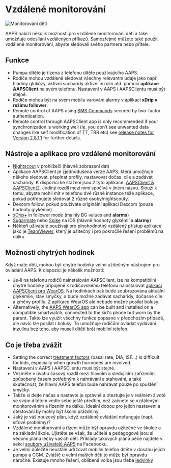 # Vzdálené monitorování

![Monitorování dětí](../images/KidsMonitoring.png)

AAPS nabízí několik možností pro vzdálené monitorování dětí a také umožňuje odesílání vzdálených příkazů. Samozřejmě můžete také použít vzdálené monitorování, abyste sledovali svého partnera nebo přítele.

## Funkce

- Pumpa dítěte je řízena z telefonu dítěte používajícího AAPS.
- Rodiče mohou vzdáleně sledovat všechny relevantní údaje jako např. hladiny glukózy, aktivní sacharidy aktivní inzulín atd. pomocí **aplikace AAPSClient** na svém telefonu. Nastavení v AAPS i AAPSClientu musí být stejné.
- Rodiče mohou být na svém mobilu varováni alarmy v aplikaci **xDrip v režimu follower**.
- Remote control of AAPS using [SMS Commands](../RemoteFeatures/SMSCommands.md) secured by two-factor authentication.
- Remote control through AAPSClient app is only recommended if your synchronization is working well (ie. you don’t see unwanted data changes like self modification of TT, TBR etc) see [release notes for Version 2.8.1.1](#important-hints-2-8-1-1) for further details.

## Nástroje a aplikace pro vzdálené monitorování

- [Nightscout](https://nightscout.github.io/) v prohlížeči (hlavně zobrazení dat)
- Aplikace AAPSClient je zjednodušená verze AAPS, která umožňuje někoho sledovat, přepínat profily, nastavovat dočas. cíle a zadávat sacharidy. K dispozici ke stažení jsou 2 tyto aplikace:  [AAPSClient & AAPSClient2](https://github.com/nightscout/AndroidAPS/releases/). Jediný rozdíl mezi nimi spočívá v jiném názvu. Slouží k tomu, abyste mohli mít v telefonu dvě různé instance téže aplikace, pokud potřebujete sledovat 2 různé osoby/nightscouty.
- Dexcom follow, pokud používáte originální aplikaci Dexcom (pouze hodnoty glykémie)
- [xDrip+](../CompatibleCgms/xDrip.md) in follower mode (mainly BG values and **alarms**)
- [Sugarmate](https://sugarmate.io/) nebo [Spike](https://spike-app.com/) na iOS (hlavně hodnoty glykémií a **alarmy**)
- Někteří uživatelé používají pro plnohodnotný vzdálený přístup aplikace jako je [TeamViewer](https://www.teamviewer.com/), který je užitečný i pro pokročilé řešení problémů na dálku

## Možnosti chytrých hodinek

Když máte děti, mohou být chytré hodinky velmi užitečným nástrojem pro ovládání AAPS. K dispozici je několik možností:

- Je-li na telefonu rodičů nainstalován AAPSClient, lze na kompatibilní chytré hodinky připojené k rodičovskému telefonu nainstalovat [aplikaci AAPSClient pro WearOS](https://github.com/nightscout/AndroidAPS/releases/). Na hodinkách pak bude zoubrazována aktuální glykémiie, stav smyčky, a bude možné zadávat sacharidy, dočasné cíle a změny profilu. Z aplikace WearOS ale nebude možné posílat bolusy.
- Alternatively, the [AAPS WearOS app](../UsefulLinks/WearOsSmartwatch.md) can be built and installed on a compatible smartwatch, connected to the kid's phone but worn by the parent. Takto lze využít všechny funkce popsané v předchozím případě, ale navíc lze posílat i bolusy. To umožňuje rodičům ovládat vydávání inzulínu bez toho, aby museli dítěti brát mobilní telefon.

## Co je třeba zvážit

- Setting the correct [treatment factors](#FAQ-how-to-begin) (basal rate, DIA, ISF...) is difficult for kids, especially when growth hormones are involved.
- Nastavení v AAPS i AAPSClientu musí být stejné.
- Vezměte v úvahu časový rozdíl mezi hlavním a sledujícím zařízením způsobený časem potřebným k nahrávání a stahování, a také skutečnost, že hlavní AAPS telefon bude nahrávat pouze po spuštění smyčky.
- Takže si dejte načas a nastavte je správně a otestujte je v reálném životě se svým dítětem vedle sebe ještě předtím, než začnete se vzdáleným monitorováním a řízením na dálku. Ideální dobou pro jejich nastavení a otestování by mohly být školní prázdniny.
- Jaký je váš nouzový plán, když vzdálené ovládání nefunguje (např. síťové problémy)?
- Vzdálené monitorování a řízení může být opravdu užitečné ve školce a na základní škole. Ujistěte se však, že učitelé a pedagogové jsou si vědomi plánu léčby vašich dětí. Příklady takových plánů péče najdete v sekci [soubory uživatelů AAPS](https://www.facebook.com/groups/AndroidAPSUsers/files/) na Facebooku.
- Je velmi důležité neustále udržovat mobilní telefon dítěte v dosahu jejich pumpy a CGM. Zvláště u velmi malých dětí to může být opravdu náročné. Existuje mnoho řešení, oblíbená volba jsou třeba [ledvinky](https://spibelt.com/collections/kids-belts)
